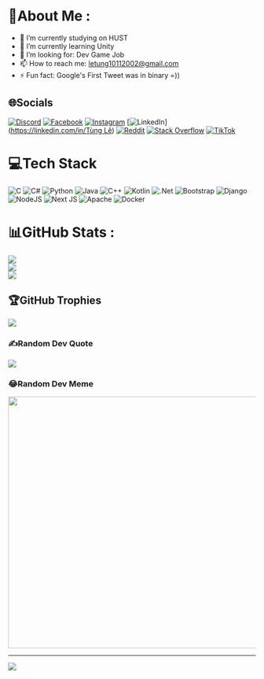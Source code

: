 # 💫About Me :
- 🔭 I’m currently studying on HUST
- 🌱 I’m currently learning Unity
- 🤔 I’m looking for: Dev Game Job
- 📫 How to reach me: letung10112002@gmail.com
- ⚡ Fun fact: Google's First Tweet was in binary =))

## 🌐Socials
[![Discord](https://img.shields.io/badge/Discord-%237289DA.svg?logo=discord&logoColor=white)](htttps://discord.gg/tung_08) [![Facebook](https://img.shields.io/badge/Facebook-%231877F2.svg?logo=Facebook&logoColor=white)](https://www.facebook.com/tuntun1011/) [![Instagram](https://img.shields.io/badge/Instagram-%23E4405F.svg?logo=Instagram&logoColor=white)](https://www.instagram.com/thahtug10.11/) [![LinkedIn](https://img.shields.io/badge/LinkedIn-%230077B5.svg?logo=linkedin&logoColor=white)]([https://linkedin.com/in/Tùng Lê](https://www.linkedin.com/in/t%C3%B9ng-l%C3%AA-986a202b6/)) [![Reddit](https://img.shields.io/badge/Reddit-%23FF4500.svg?logo=Reddit&logoColor=white)](https://reddit.com/user/u/Useful-Bus5505) [![Stack Overflow](https://img.shields.io/badge/-Stackoverflow-FE7A16?logo=stack-overflow&logoColor=white)](https://stackoverflow.com/users/23558781) [![TikTok](https://img.shields.io/badge/TikTok-%23000000.svg?logo=TikTok&logoColor=white)](https://tiktok.com/@tuntun10_11) 

# 💻Tech Stack
![C](https://img.shields.io/badge/c-%2300599C.svg?style=plastic&logo=c&logoColor=white) ![C#](https://img.shields.io/badge/c%23-%23239120.svg?style=plastic&logo=c-sharp&logoColor=white) ![Python](https://img.shields.io/badge/python-3670A0?style=plastic&logo=python&logoColor=ffdd54) ![Java](https://img.shields.io/badge/java-%23ED8B00.svg?style=plastic&logo=java&logoColor=white) ![C++](https://img.shields.io/badge/c++-%2300599C.svg?style=plastic&logo=c%2B%2B&logoColor=white) ![Kotlin](https://img.shields.io/badge/kotlin-%230095D5.svg?style=plastic&logo=kotlin&logoColor=white) ![.Net](https://img.shields.io/badge/.NET-5C2D91?style=plastic&logo=.net&logoColor=white) ![Bootstrap](https://img.shields.io/badge/bootstrap-%23563D7C.svg?style=plastic&logo=bootstrap&logoColor=white) ![Django](https://img.shields.io/badge/django-%23092E20.svg?style=plastic&logo=django&logoColor=white) ![NodeJS](https://img.shields.io/badge/node.js-6DA55F?style=plastic&logo=node.js&logoColor=white) ![Next JS](https://img.shields.io/badge/Next-black?style=plastic&logo=next.js&logoColor=white) ![Apache](https://img.shields.io/badge/apache-%23D42029.svg?style=plastic&logo=apache&logoColor=white) ![Docker](https://img.shields.io/badge/docker-%230db7ed.svg?style=plastic&logo=docker&logoColor=white)
# 📊GitHub Stats :
![](https://github-readme-stats.vercel.app/api?username=Tung20205043&theme=radical&hide_border=false&include_all_commits=false&count_private=false)<br/>
![](https://github-readme-streak-stats.herokuapp.com/?user=Tung20205043&theme=radical&hide_border=false)<br/>
![](https://github-readme-stats.vercel.app/api/top-langs/?username=Tung20205043&theme=radical&hide_border=false&include_all_commits=false&count_private=false&layout=compact)

## 🏆GitHub Trophies
![](https://github-trophies.vercel.app/?username=Tung20205043&theme=radical&no-frame=false&no-bg=false&margin-w=4)

### ✍️Random Dev Quote
![](https://quotes-github-readme.vercel.app/api?type=horizontal&theme=radical)

### 😂Random Dev Meme
<img src="https://random-memer.herokuapp.com/" width="512px"/>

---
[![](https://visitcount.itsvg.in/api?id=Tung20205043&icon=0&color=0)](https://visitcount.itsvg.in)

